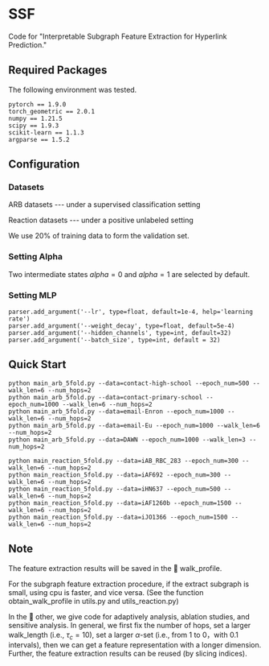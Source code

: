 # SSF
Code for "Interpretable Subgraph Feature Extraction for Hyperlink Prediction."


## Required Packages

The following environment was tested.
```
pytorch == 1.9.0
torch_geometric == 2.0.1
numpy == 1.21.5
scipy == 1.9.3
scikit-learn == 1.1.3
argparse == 1.5.2
```



## Configuration

### Datasets

ARB datasets --- under a supervised classification setting

Reaction datasets --- under a positive unlabeled setting

We use 20% of training data to form the validation set.


### Setting Alpha

Two intermediate states $alpha = 0$ and $alpha = 1$ are selected by default.

### Setting MLP
```
parser.add_argument('--lr', type=float, default=1e-4, help='learning rate')
parser.add_argument('--weight_decay', type=float, default=5e-4)
parser.add_argument('--hidden_channels', type=int, default=32)
parser.add_argument('--batch_size', type=int, default = 32)
```


## Quick Start
```
python main_arb_5fold.py --data=contact-high-school --epoch_num=500 --walk_len=6 --num_hops=2
python main_arb_5fold.py --data=contact-primary-school --epoch_num=1000 --walk_len=6 --num_hops=2
python main_arb_5fold.py --data=email-Enron --epoch_num=1000 --walk_len=6 --num_hops=2
python main_arb_5fold.py --data=email-Eu --epoch_num=1000 --walk_len=6 --num_hops=2
python main_arb_5fold.py --data=DAWN --epoch_num=1000 --walk_len=3 --num_hops=2

python main_reaction_5fold.py --data=iAB_RBC_283 --epoch_num=300 --walk_len=6 --num_hops=2
python main_reaction_5fold.py --data=iAF692 --epoch_num=300 --walk_len=6 --num_hops=2
python main_reaction_5fold.py --data=iHN637 --epoch_num=500 --walk_len=6 --num_hops=2
python main_reaction_5fold.py --data=iAF1260b --epoch_num=1500 --walk_len=6 --num_hops=2
python main_reaction_5fold.py --data=iJO1366 --epoch_num=1500 --walk_len=6 --num_hops=2
```

## Note

The feature extraction results will be saved in the 📁 walk_profile.

For the subgraph feature extraction procedure, if the extract subgraph is small, using cpu is faster, and vice versa. (See the function obtain_walk_profile in utils.py and utils_reaction.py)

In the 📂 other, we give code for adaptively analysis, ablation studies, and sensitive analysis. In general, we first fix the number of hops, set a larger walk_length (i.e., $\tau_c=10$), set a larger $\alpha$-set (i.e., from 1 to 0，with 0.1 intervals), then we can get a feature representation with a longer dimension. Further, the feature extraction results can be reused (by slicing indices).







